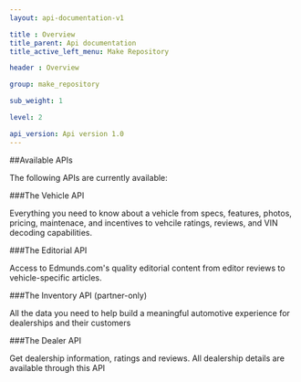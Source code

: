 ```yaml
---
layout: api-documentation-v1

title : Overview
title_parent: Api documentation
title_active_left_menu: Make Repository

header : Overview

group: make_repository

sub_weight: 1

level: 2

api_version: Api version 1.0
---
```



##Available APIs

The following APIs are currently available:


###The Vehicle API

Everything you need to know about a vehicle from specs, features, photos, pricing, maintenace, and incentives to vehcile ratings, reviews, and VIN decoding capabilities. 


###The Editorial API

Access to Edmunds.com's quality editorial content from editor reviews to vehicle-specific articles.


###The Inventory API (partner-only)

All the data you need to help build a meaningful automotive experience for dealerships and their customers



###The Dealer API

Get dealership information, ratings and reviews. All dealership details are available through this API